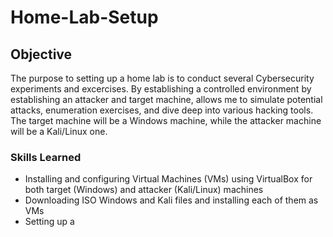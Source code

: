 # Home-Lab-Setup

## Objective

The purpose to setting up a home lab is to conduct several Cybersecurity experiments and excercises. By establishing a controlled environment by establishing an attacker and target machine, allows me to simulate potential attacks, enumeration exercises, and dive deep into various hacking tools. The target machine will be a Windows machine, while the attacker machine will be a Kali/Linux one. 

### Skills Learned

- Installing and configuring Virtual Machines (VMs) using VirtualBox for both target (Windows) and attacker (Kali/Linux) machines  
- Downloading ISO Windows and Kali files and installing each of them as VMs
- Setting up a 
